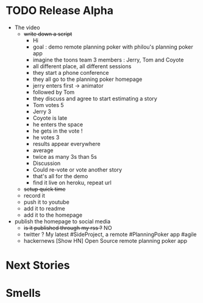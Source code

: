 # TODO Release Alpha

* The video
    * ~~write down a script~~
      * Hi
      * goal : demo remote planning poker with philou's planning poker app
      * imagine the toons team 3 members : Jerry, Tom and Coyote
      * all different place, all different sessions
      * they start a phone conference
      * they all go to the planning poker homepage
      * jerry enters first -> animator
      * followed by Tom
      * they discuss and agree to start estimating a story
      * Tom votes 5
      * Jerry 3
      * Coyote is late
      * he enters the space
      * he gets in the vote !
      * he votes 3
      * results appear everywhere
      * average
      * twice as many 3s than 5s
      * Discussion
      * Could re-vote or vote another story
      * that's all for the demo
      * find it live on heroku, repeat url
    * ~~setup quick time~~
    * record it
    * push it to youtube
    * add it to readme
    * add it to the homepage
* publish the homepage to social media
    * ~~is it published through my rss ?~~ NO
    * twitter ? My latest #SideProject, a remote #PlanningPoker app #agile
    * hackernews [Show HN] Open Source remote planning poker app

# Next Stories
# Smells
